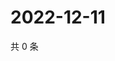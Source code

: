 # 2022-12-11

共 0 条

<!-- BEGIN WEIBO -->
<!-- 最后更新时间 Sun Dec 11 2022 04:13:49 GMT+0800 (China Standard Time) -->

<!-- END WEIBO -->

